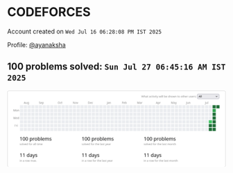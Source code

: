 # CODEFORCES 

Account created on `Wed Jul 16 06:28:08 PM IST 2025`

Profile: [@ayanaksha](https://codeforces.com/profile/ayanaksha)

## 100 problems solved: `Sun Jul 27 06:45:16 AM IST 2025`

![Sun Jul 27 06:45:16 AM IST 2025](./assets/100_problems_2025-07-27.png)

